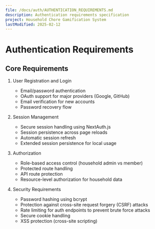 ```yaml
---
file: /docs/auth/AUTHENTICATION_REQUIREMENTS.md
description: Authentication requirements specification
project: Household Chore Gamification System
lastModified: 2025-02-12
---
```


# Authentication Requirements

## Core Requirements

1. User Registration and Login

   - Email/password authentication
   - OAuth support for major providers (Google, GitHub)
   - Email verification for new accounts
   - Password recovery flow

2. Session Management

   - Secure session handling using NextAuth.js
   - Session persistence across page reloads
   - Automatic session refresh
   - Extended session persistence for local usage

3. Authorization

   - Role-based access control (household admin vs member)
   - Protected route handling
   - API route protection
   - Resource-level authorization for household data

4. Security Requirements
   - Password hashing using bcrypt
   - Protection against cross-site request forgery (CSRF) attacks
   - Rate limiting for auth endpoints to prevent brute force attacks
   - Secure cookie handling
   - XSS protection (cross-site scripting)
